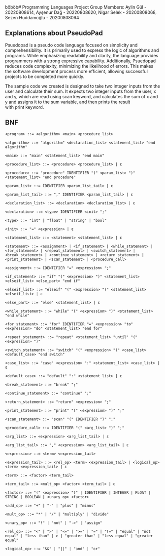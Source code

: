 böböb# Programming Languages Project
Group Members: Aylin Gül -  20220808614, 
               Ayşenur Dağ - 20220808620, 
               Nigar Selek - 20200808068, 
               Sezen Huddamoğlu - 20200808064


## Explanations about PseudoPad
Psuedopad is a pseudo code language focused on simplicity and comprehensibility. It is primarily used to express the logic of algorithms and programs. While emphasizing readability and clarity, the language provides programmers with a strong expressive capability. Additionally, Psuedopad reduces code complexity, minimizing the likelihood of errors. This makes the software development process more efficient, allowing successful projects to be completed more quickly.

The sample code we created is designed to take two integer inputs from the user and calculate their sum. It expects two integer inputs from the user, x and y, which are read using scan keyword, and calculates the sum of x and y and assigns it to the sum variable, and then prints the result with print keyword.

## BNF

```
<program> ::= <algorithm> <main> <procedure_list>

<algorithm> ::= "algorithm" <declaration_list> <statement_list> "end algorithm"

<main> ::= "main" <statement_list> "end main"

<procedure_list> ::= <procedure> <procedure_list> | ε

<procedure> ::= "procedure" IDENTIFIER "(" <param_list> ")" <statement_list> "end procedure"

<param_list> ::= IDENTIFIER <param_list_tail> | ε

<param_list_tail> ::= "," IDENTIFIER <param_list_tail> | ε

<declaration_list> ::= <declaration> <declaration_list> | ε

<declaration> ::= <type> IDENTIFIER <init> ";"

<type> ::= "int" | "float" | "string" | "bool"

<init> ::= "=" <expression> | ε

<statement_list> ::= <statement> <statement_list> | ε

<statement> ::= <assignment> | <if_statement> | <while_statement> | <for_statement> | <repeat_statement> | <switch_statement> | <break_statement> | <continue_statement> | <return_statement> | <print_statement> | <scan_statement> | <procedure_call>

<assignment> ::= IDENTIFIER "=" <expression> ";"

<if_statement> ::= "if" "(" <expression> ")" <statement_list> <elseif_list> <else_part> "end if"

<elseif_list> ::= "elseif" "(" <expression> ")" <statement_list> <elseif_list> | ε

<else_part> ::= "else" <statement_list> | ε

<while_statement> ::= "while" "(" <expression> ")" <statement_list> "end while"

<for_statement> ::= "for" IDENTIFIER "=" <expression> "to" <expression> "do" <statement_list> "end for"

<repeat_statement> ::= "repeat" <statement_list> "until" "(" <expression> ")"

<switch_statement> ::= "switch" "(" <expression> ")" <case_list> <default_case> "end switch"

<case_list> ::= "case" <expression> ":" <statement_list> <case_list> | ε

<default_case> ::= "default" ":" <statement_list> | ε

<break_statement> ::= "break" ";"

<continue_statement> ::= "continue" ";"

<return_statement> ::= "return" <expression> ";"

<print_statement> ::= "print" "(" <expression> ")" ";"

<scan_statement> ::= "scan" "(" IDENTIFIER ")" ";"

<procedure_call> ::= IDENTIFIER "(" <arg_list> ")" ";"

<arg_list> ::= <expression> <arg_list_tail> | ε

<arg_list_tail> ::= "," <expression> <arg_list_tail> | ε

<expression> ::= <term> <expression_tail>

<expression_tail> ::= <rel_op> <term> <expression_tail> | <logical_op> <term> <expression_tail> | ε

<term> ::= <factor> <term_tail>

<term_tail> ::= <mult_op> <factor> <term_tail> | ε

<factor> ::= "(" <expression> ")" | IDENTIFIER | INTEGER | FLOAT | STRING | BOOLEAN | <unary_op> <factor>

<add_op> ::= "+" | "-" | "plus" | "minus" 

<mult_op> ::= "*" | "/" | "multiply" | "divide"

<unary_op> ::= "!" | "not" | "->" | "assign"

<rel_op> ::= "<" | ">" | "<=" | ">=" | "=" | "!=" | "equal" | "not equal" | "less than" | > | "greater than" | "less equal" | "greater equal"

<logical_op> ::= "&&" | "||" | "and" | "or"
```
